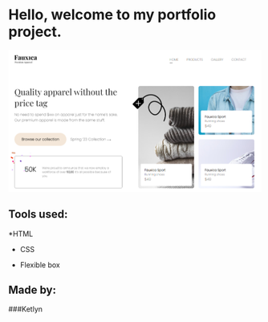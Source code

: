 # Hello, welcome to my portfolio project.

![image](images/page.png)

## Tools used:

*HTML

* CSS

* Flexible box

## Made by:

###Ketlyn